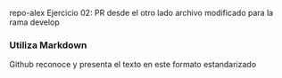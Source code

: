 repo-alex
Ejercicio 02: PR desde el otro lado
archivo modificado para la rama develop

### Utiliza Markdown

Github reconoce y presenta el texto en este formato estandarizado
